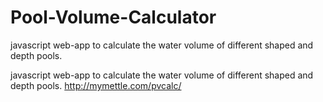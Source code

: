 # Pool-Volume-Calculator
javascript web-app to calculate the water volume of different shaped and depth pools.

javascript web-app to calculate the water volume of different shaped and depth pools. http://mymettle.com/pvcalc/
